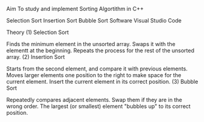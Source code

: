 Aim
To study and implement Sorting Algortithm in C++

Selection Sort
Insertion Sort
Bubble Sort
Software
Visual Studio Code

Theory
(1) Selection Sort

Finds the minimum element in the unsorted array.
Swaps it with the elementt at the beginning.
Repeats the process for the rest of the unsorted array.
(2) Insertion Sort

Starts from the second element, and compare it with previous elements.
Moves larger elements one position to the right to make space for the current element.
Insert the current element in its correct position.
(3) Bubble Sort

Repeatedly compares adjacent elements.
Swap them if they are in the wrong order.
The largest (or smallest) element "bubbles up" to its correct position.
